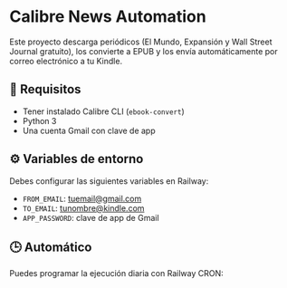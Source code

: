 # Calibre News Automation

Este proyecto descarga periódicos (El Mundo, Expansión y Wall Street Journal gratuito), los convierte a EPUB y los envía automáticamente por correo electrónico a tu Kindle.

## 🔧 Requisitos

- Tener instalado Calibre CLI (`ebook-convert`)
- Python 3
- Una cuenta Gmail con clave de app

## ⚙️ Variables de entorno

Debes configurar las siguientes variables en Railway:

- `FROM_EMAIL`: tuemail@gmail.com
- `TO_EMAIL`: tunombre@kindle.com
- `APP_PASSWORD`: clave de app de Gmail

## 🕒 Automático

Puedes programar la ejecución diaria con Railway CRON:

